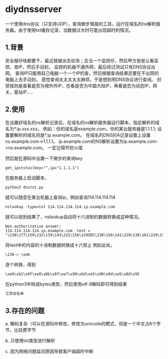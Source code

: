 # diydnsserver
一个使用dns协议（只支持UDP），查询微步情报的工具，运行在域名的ns解析服务器。由于使用txt缓存记录，当数据过大时可能出现超时的情况。
## 1.背景
安全服仔啥都要干，最近就被派去驻场；去当一个监控仔，然后甲方爸爸让看监控，查IP，然后手动封。
监控的机器不通外网，最后经过测试只有DNS协议出网。 查询IP只能用自己电脑一个一个IP的查，然后根据查询结果还要在不出网的电脑上去手动封。
感觉查询太太太太太麻烦，于是想到用DNS协议进行查询。
封禁规则是查看是否为境外外IP，在看是否为中国大陆IP，再看是否为动态IP，网关，基站IP.....
## 2.使用
在设置好域名的ns解析记录后，在域名的ns解析服务器运行脚本，指定解析的域名为*.ip.xxx.xxx，
例如：你的域名是example.com，你的某台服务器是1.1.1.1;
     设置要解析的域名则是*.ip.example.com。
在域名的DNS的A记录设置上设置ns.example.com->1.1.1.1。
ip.example.com的NS解析设置为ip.example.com->ns.example.com。
一定记得开防火墙

然后就在源码中设置一下微步的查询key
```
get_ipststus(key="",ip="1.1.1.1")
```
在服务器上启动脚本，
```
python3 dnstxt.py
```
就可以随意在某台机器上查询ip，例如查询114.114.114.114
```
nslookup -type=txt 114.114.114.114.ip.example.com
```
就可以收到结果了，nslookup自动将十六进制的数据转换成这种情况。
```
Non-authoritative answer:
114.114.114.114.ip.example.com	text = "\230\177\159\232\139\143\231\156\129IDC\230\156\141\229\138\161\229\153\168"
```
将text中的内容的十进制数据转换成十六禁止
例如此处。
```
\230-> \xe6
```
逐个转换，得到
```python
\xe6\xb1\x9f\xe8\x8b\x8f\xe7\x99\xbd\xe5\x90\x8d\xe5\x8d\x95
```
在python3中转成bytes类型，然后使用utf-8解码即可得到结果
```python
江苏白名单
```

## 3.存在的问题
a. 解码复杂（可以在源码中修改，修改为unicode的模式，但是一个中文占6个字节，比较费字节

b. 只使用txt类型进行解析

c. 因为网络问题延迟原因导致客户端超时中断